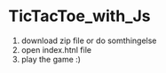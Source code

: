 # TicTacToe_with_Js
1) download zip file or do somthingelse
2) open index.htnl file
3) play the game :)
